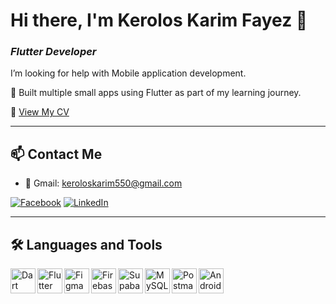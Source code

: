 # Hi there, I'm Kerolos Karim Fayez 👋  
### *Flutter Developer*

I’m looking for help with Mobile application development.

🚀 Built multiple small apps using Flutter as part of my learning journey.

📄 [View My CV](https://drive.google.com/file/d/1jDzTXwTqd69z6pEHGQXQTCQX9Riwvi-7/view?usp=drive_link)

---

## 📫 Contact Me

- 📧 Gmail: keroloskarim550@gmail.com  

[![Facebook](https://img.shields.io/badge/Facebook-1877F2?style=for-the-badge&logo=facebook&logoColor=white)](https://www.facebook.com/kirols.karim1)
[![LinkedIn](https://img.shields.io/badge/LinkedIn-0A66C2?style=for-the-badge&logo=linkedin&logoColor=white)](https://www.linkedin.com/in/kerolos-karim-619b7427b/)

---

## 🛠️ Languages and Tools

<img align="left" alt="Dart" width="40px" src="https://img.icons8.com/color/48/000000/dart.png" />
<img align="left" alt="Flutter" width="40px" src="https://img.icons8.com/color/48/000000/flutter.png" />
<img align="left" alt="Figma" width="40px" src="https://img.icons8.com/color/48/000000/figma.png" />
<img align="left" alt="Firebase" width="40px" src="https://img.icons8.com/color/48/000000/firebase.png" />
<img align="left" alt="Supabase" width="40px" src="https://avatars.githubusercontent.com/u/54469796?s=200&v=4" />
<img align="left" alt="MySQL" width="40px" src="https://img.icons8.com/ios-filled/50/000000/mysql-logo.png" />
<img align="left" alt="Postman" width="40px" src="https://www.vectorlogo.zone/util/preview.html?image=/logos/getpostman/getpostman-icon.svg" />
<img align="left" alt="Android" width="40px" src="https://img.icons8.com/color/48/000000/android-os.png" />

<br /><br /><br />
